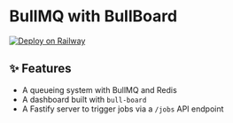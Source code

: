 # BullMQ with BullBoard

[![Deploy on Railway](https://railway.app/button.svg)](https://railway.app/new/template/odzp-I)

## ✨ Features

- A queueing system with BullMQ and Redis
- A dashboard built with `bull-board`
- A Fastify server to trigger jobs via a `/jobs` API endpoint
